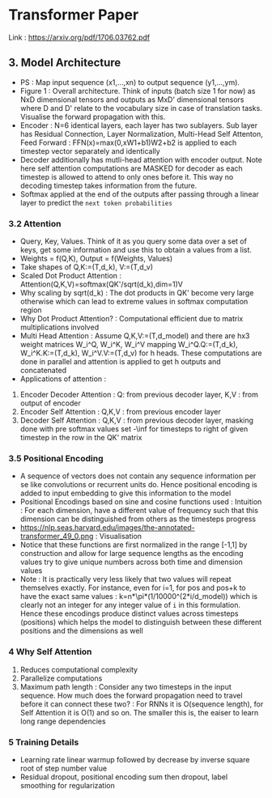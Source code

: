 # Transformer Paper

Link : https://arxiv.org/pdf/1706.03762.pdf

## 3. Model Architecture

* PS : Map input sequence (x1,...,xn) to output sequence (y1,...,ym).
* Figure 1 : Overall architecture. Think of inputs (batch size 1 for now) as NxD dimensional tensors and outputs as MxD' dimensional tensors where D and D' relate to the vocabulary size in case of translation tasks. Visualise the forward propagation with this.
* Encoder : N=6 identical layers, each layer has two sublayers. Sub layer has Residual Connection, Layer Normalization, Multi-Head Self Attenton, Feed Forward : FFN(x)=max(0,xW1+b1)W2+b2 is applied to each timestep vector separately and identically
* Decoder additionally has mutli-head attention with encoder output. Note here self attention computations are MASKED for decoder as each timestep is allowed to attend to only ones before it. This way no decoding timestep takes information from the future.
* Softmax applied at the end of the outputs after passing through a linear layer to predict the `next token probabilities`

### 3.2 Attention
* Query, Key, Values. Think of it as you query some data over a set of keys, get some information and use this to obtain a values from a list.
* Weights = f(Q,K), Output = f(Weights, Values)
* Take shapes of Q,K:=(T,d_k), V:=(T,d_v)
* Scaled Dot Product Attention : Attention(Q,K,V)=softmax(QK'/sqrt(d_k),dim=1)V
* Why scaling by sqrt(d_k) : The dot products in QK' become very large otherwise which can lead to extreme values in softmax computation region
* Why Dot Product Attention? : Computational efficient due to matrix multiplications involved
* Multi Head Attention : Assume Q,K,V:=(T,d_model) and there are hx3 weight matrices W_i^Q, W_i^K, W_i^V mapping W_i^Q.Q:=(T,d_k), W_i^K.K:=(T,d_k), W_i^V.V:=(T,d_v) for h heads. These computations are done in parallel and attention is applied to get h outputs and concatenated
* Applications of attention : 
1. Encoder Decoder Attention : Q: from previous decoder layer, K,V : from output of encoder
2. Encoder Self Attention : Q,K,V : from previous encoder layer
3. Decoder Self Attention : Q,K,V : from previous decoder layer, masking done with pre softmax values set -\inf for timesteps to right of given timestep in the row in the QK' matrix

### 3.5 Positional Encoding
* A sequence of vectors does not contain any sequence information per se like convolutions or recurrent units do. Hence positional encoding is added to input embedding to give this information to the model
* Positional Encodings based on sine and cosine functions used : Intuition : For each dimension, have a different value of frequency such that this dimension can be distinguished from others as the timesteps progress
* https://nlp.seas.harvard.edu/images/the-annotated-transformer_49_0.png : Visualisation
* Notice that these functions are first normalized in the range [-1,1] by construction and allow for large sequence lengths as the encoding values try to give unique numbers across both time and dimension values
* Note : It is practically very less likely that two values will repeat themselves exactly. For instance, even for i=1, for pos and pos+k to have the exact same values : k=n*\pi*(1/10000^(2*i/d_model)) which is clearly not an integer for any integer value of `i` in this formulation. Hence these encodings produce distinct values across timesteps (positions) which helps the model to distinguish between these different positions and the dimensions as well

### 4 Why Self Attention
1. Reduces computational complexity
2. Parallelize computations
3. Maximum path length : Consider any two timesteps in the input sequence. How much does the forward propagation need to travel before it can connect these two? : For RNNs it is O(sequence length), for Self Attention it is O(1) and so on. The smaller this is, the eaiser to learn long range dependencies

### 5 Training Details
* Learning rate linear warmup followed by decrease by inverse square root of step number value
* Residual dropout, positional encoding sum then dropout, label smoothing for regularization